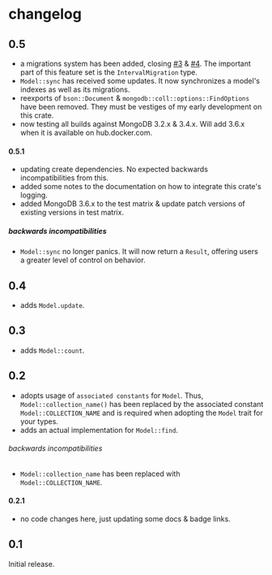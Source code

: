 changelog
=========

## 0.5
- a migrations system has been added, closing [#3](https://github.com/thedodd/wither/issues/3) & [#4](https://github.com/thedodd/wither/issues/4). The important part of this feature set is the `IntervalMigration` type.
- `Model::sync` has received some updates. It now synchronizes a model's indexes as well as its migrations.
- reexports of `bson::Document` & `mongodb::coll::options::FindOptions` have been removed. They must be vestiges of my early development on this crate.
- now testing all builds against MongoDB 3.2.x & 3.4.x. Will add 3.6.x when it is available on hub.docker.com.

#### 0.5.1
- updating create dependencies. No expected backwards incompatibilities from this.
- added some notes to the documentation on how to integrate this crate's logging.
- added MongoDB 3.6.x to the test matrix & update patch versions of existing versions in test matrix.

##### backwards incompatibilities
- `Model::sync` no longer panics. It will now return a `Result`, offering users a greater level of control on behavior.

## 0.4
- adds `Model.update`.

## 0.3
- adds `Model::count`.

## 0.2
- adopts usage of `associated constants` for `Model`. Thus, `Model::collection_name()` has been replaced by the associated constant `Model::COLLECTION_NAME` and is required when adopting the `Model` trait for your types.
- adds an actual implementation for `Model::find`.

###### backwards incompatibilities
- `Model::collection_name` has been replaced with `Model::COLLECTION_NAME`.

#### 0.2.1
- no code changes here, just updating some docs & badge links.

## 0.1
Initial release.
